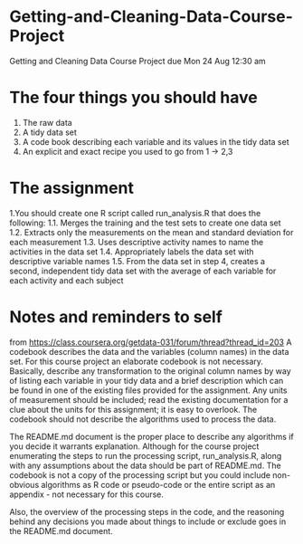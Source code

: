 # Getting-and-Cleaning-Data-Course-Project
Getting and Cleaning Data Course Project due Mon 24 Aug 12:30 am

# The four things you should have
1. The raw data
2. A tidy data set
3. A code book describing each variable and its values in the tidy data set
4. An explicit and exact recipe you used to go from 1 -> 2,3
 
# The assignment
1.You should create one R script called run_analysis.R that does the following: 
1.1. Merges the training and the test sets to create one data set
1.2. Extracts only the measurements on the mean and standard deviation for each measurement 
1.3. Uses descriptive activity names to name the activities in the data set
1.4. Appropriately labels the data set with descriptive variable names 
1.5. From the data set in step 4, creates a second, independent tidy data set with the average of each variable for each activity and each subject

# Notes and reminders to self
from https://class.coursera.org/getdata-031/forum/thread?thread_id=203
A codebook describes the data and the variables (column names) in the data set. For this course project an elaborate codebook is not necessary. Basically, describe any transformation to the original column names by way of listing each variable in your tidy data and a brief description which can be found in one of the existing files provided for the assignment. Any units of measurement should be included; read the existing documentation for a clue about the units for this assignment; it is easy to overlook. The codebook should not describe the algorithms used to process the data. 

The README.md document is the proper place to describe any algorithms if you decide it warrants explanation. Although for the course project enumerating the steps to run the processing script, run_analysis.R, along with any assumptions about the data should be part of README.md. The codebook is not a copy of the processing script but you could include non-obvious algorithms as R code or pseudo-code or the entire script as an appendix - not necessary for this course.

Also, the overview of the processing steps in the code, and the reasoning behind any decisions you made about things to include or exclude goes in the README.md document. 
